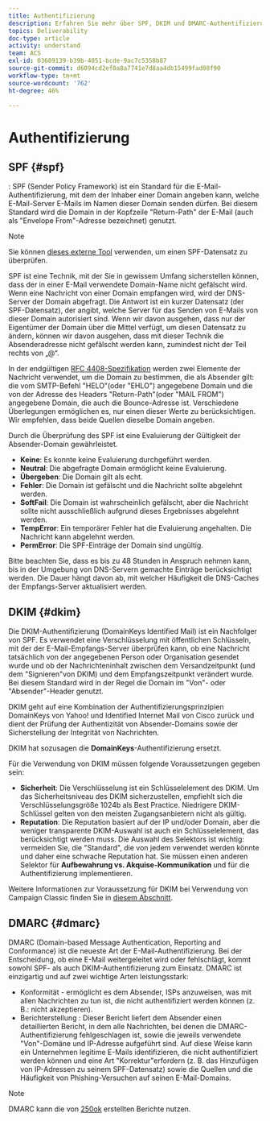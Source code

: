 ```yaml
---
title: Authentifizierung
description: Erfahren Sie mehr über SPF, DKIM und DMARC-Authentifizierungsmethoden.
topics: Deliverability
doc-type: article
activity: understand
team: ACS
exl-id: 03609139-b39b-4051-bcde-9ac7c5358b87
source-git-commit: d6094cd2ef0a8a7741e7d8aa4db15499fad08f90
workflow-type: tm+mt
source-wordcount: '762'
ht-degree: 46%

---
```


# Authentifizierung

## SPF {#spf}

: SPF (Sender Policy Framework) ist ein Standard für die E-Mail-Authentifizierung, mit dem der Inhaber einer Domain angeben kann, welche E-Mail-Server E-Mails im Namen dieser Domain senden dürfen. Bei diesem Standard wird die Domain in der Kopfzeile &quot;Return-Path&quot; der E-Mail (auch als &quot;Envelope From&quot;-Adresse bezeichnet) genutzt.

>[!NOTE]
>
>Sie können [dieses externe Tool](https://www.kitterman.com/spf/validate.html) verwenden, um einen SPF-Datensatz zu überprüfen.

SPF ist eine Technik, mit der Sie in gewissem Umfang sicherstellen können, dass der in einer E-Mail verwendete Domain-Name nicht gefälscht wird. Wenn eine Nachricht von einer Domain empfangen wird, wird der DNS-Server der Domain abgefragt. Die Antwort ist ein kurzer Datensatz (der SPF-Datensatz), der angibt, welche Server für das Senden von E-Mails von dieser Domain autorisiert sind. Wenn wir davon ausgehen, dass nur der Eigentümer der Domain über die Mittel verfügt, um diesen Datensatz zu ändern, können wir davon ausgehen, dass mit dieser Technik die Absenderadresse nicht gefälscht werden kann, zumindest nicht der Teil rechts von „@“.

In der endgültigen [RFC 4408-Spezifikation](https://www.rfc-editor.org/info/rfc4408) werden zwei Elemente der Nachricht verwendet, um die Domain zu bestimmen, die als Absender gilt: die vom SMTP-Befehl &quot;HELO&quot;(oder &quot;EHLO&quot;) angegebene Domain und die von der Adresse des Headers &quot;Return-Path&quot;(oder &quot;MAIL FROM&quot;) angegebene Domain, die auch die Bounce-Adresse ist. Verschiedene Überlegungen ermöglichen es, nur einen dieser Werte zu berücksichtigen. Wir empfehlen, dass beide Quellen dieselbe Domain angeben.

Durch die Überprüfung des SPF ist eine Evaluierung der Gültigkeit der Absender-Domain gewährleistet.

* **Keine**: Es konnte keine Evaluierung durchgeführt werden.
* **Neutral**: Die abgefragte Domain ermöglicht keine Evaluierung.
* **Übergeben**: Die Domain gilt als echt.
* **Fehler**: Die Domain ist gefälscht und die Nachricht sollte abgelehnt werden.
* **SoftFail**: Die Domain ist wahrscheinlich gefälscht, aber die Nachricht sollte nicht ausschließlich aufgrund dieses Ergebnisses abgelehnt werden.
* **TempError**: Ein temporärer Fehler hat die Evaluierung angehalten. Die Nachricht kann abgelehnt werden.
* **PermError**: Die SPF-Einträge der Domain sind ungültig.

Bitte beachten Sie, dass es bis zu 48 Stunden in Anspruch nehmen kann, bis in der Umgebung von DNS-Servern gemachte Einträge berücksichtigt werden. Die Dauer hängt davon ab, mit welcher Häufigkeit die DNS-Caches der Empfangs-Server aktualisiert werden.

## DKIM {#dkim}

Die DKIM-Authentifizierung (DomainKeys Identified Mail) ist ein Nachfolger von SPF. Es verwendet eine Verschlüsselung mit öffentlichen Schlüsseln, mit der der E-Mail-Empfangs-Server überprüfen kann, ob eine Nachricht tatsächlich von der angegebenen Person oder Organisation gesendet wurde und ob der Nachrichteninhalt zwischen dem Versandzeitpunkt (und dem &quot;Signieren&quot;von DKIM) und dem Empfangszeitpunkt verändert wurde. Bei diesem Standard wird in der Regel die Domain im &quot;Von&quot;- oder &quot;Absender&quot;-Header genutzt.

DKIM geht auf eine Kombination der Authentifizierungsprinzipien DomainKeys von Yahoo! und Identified Internet Mail von Cisco zurück und dient der Prüfung der Authentizität von Absender-Domains sowie der Sicherstellung der Integrität von Nachrichten.

DKIM hat sozusagen die **DomainKeys**-Authentifizierung ersetzt.

Für die Verwendung von DKIM müssen folgende Voraussetzungen gegeben sein:

* **Sicherheit**: Die Verschlüsselung ist ein Schlüsselelement des DKIM. Um das Sicherheitsniveau des DKIM sicherzustellen, empfiehlt sich die Verschlüsselungsgröße 1024b als Best Practice. Niedrigere DKIM-Schlüssel gelten von den meisten Zugangsanbietern nicht als gültig.
* **Reputation**: Die Reputation basiert auf der IP und/oder Domain, aber die weniger transparente DKIM-Auswahl ist auch ein Schlüsselelement, das berücksichtigt werden muss. Die Auswahl des Selektors ist wichtig: vermeiden Sie, die &quot;Standard&quot;, die von jedem verwendet werden könnte und daher eine schwache Reputation hat. Sie müssen einen anderen Selektor für **Aufbewahrung vs. Akquise-Kommunikation** und für die Authentifizierung implementieren.

Weitere Informationen zur Voraussetzung für DKIM bei Verwendung von Campaign Classic finden Sie in [diesem Abschnitt](/help/additional-resources/acc-technical-recommendations.md#dkim-acc).

## DMARC {#dmarc}

DMARC (Domain-based Message Authentication, Reporting and Conformance) ist die neueste Art der E-Mail-Authentifizierung. Bei der Entscheidung, ob eine E-Mail weitergeleitet wird oder fehlschlägt, kommt sowohl SPF- als auch DKIM-Authentifizierung zum Einsatz. DMARC ist einzigartig und auf zwei wichtige Arten leistungsstark:

* Konformität - ermöglicht es dem Absender, ISPs anzuweisen, was mit allen Nachrichten zu tun ist, die nicht authentifiziert werden können (z. B.: nicht akzeptieren).
* Berichterstellung : Dieser Bericht liefert dem Absender einen detaillierten Bericht, in dem alle Nachrichten, bei denen die DMARC-Authentifizierung fehlgeschlagen ist, sowie die jeweils verwendete &quot;Von&quot;-Domäne und IP-Adresse aufgeführt sind. Auf diese Weise kann ein Unternehmen legitime E-Mails identifizieren, die nicht authentifiziert werden können und eine Art &quot;Korrektur&quot;erfordern (z. B. das Hinzufügen von IP-Adressen zu seinem SPF-Datensatz) sowie die Quellen und die Häufigkeit von Phishing-Versuchen auf seinen E-Mail-Domains.

>[!NOTE]
>
>DMARC kann die von [250ok](https://250ok.com/) erstellten Berichte nutzen.
